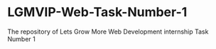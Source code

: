 # LGMVIP-Web-Task-Number-1
The repository of Lets Grow More Web Development internship Task Number 1
